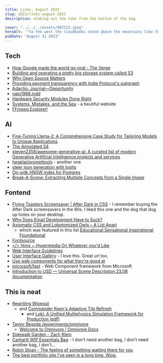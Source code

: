 ```yaml
---
title: Links, August 2023
slug: 2023/links-august-2023
description: shaking out the tabs from the bottom of the bag

cover: "../../../assets/967222.jpeg"
heroAlt: '"to the west the cloudbanks stood above the mountains like the dark warp of the very firmament and the star-sprent reaches of the galaxies hung in a vast aura above the riders'' heads" Cormac McCarthy × Stable Diffusion XL1.0'
pubDate: "August 31 2023"
---
```


## Tech

- [How Google made the world go viral - The Verge](https://www.theverge.com/23846048/google-search-memes-images-pagerank-altavista-seo-keywords?utm_source=substack&utm_medium=email)
- [Building and operating a pretty big storage system called S3](https://www.allthingsdistributed.com/2023/07/building-and-operating-a-pretty-big-storage-system.html)
- [Why Open Source Matters](https://redmonk.com/sogrady/2023/08/03/why-opensource-matters/)
- [Providing payment transparency with Indie Protocol's subgraph](https://indies.substack.com/p/providing-payment-transparency-with)
- [Adactio: Journal—Opportunity](https://adactio.com/journal/20363)
- [nato1968.indd](http://homepages.cs.ncl.ac.uk/brian.randell/NATO/nato1968.PDF)
- [Hardware Security Modules Done Right](https://loup-vaillant.fr/articles/hsm-done-right)
- [Systems, Mistakes, and the Sea](https://robinrendle.com/essays/systems-mistakes-and-the-sea/) - a beutiful website
- [FFmpeg Explorer!](https://ffmpeg.lav.io/)

## AI

- [Fine-Tuning Llama-2: A Comprehensive Case Study for Tailoring Models to Unique Applications](https://www.anyscale.com/blog/fine-tuning-llama-2-a-comprehensive-case-study-for-tailoring-models-to-unique-applications)
- [The Annotated S4](https://srush.github.io/annotated-s4/)
- [steven2358/awesome-generative-ai: A curated list of modern Generative Artificial Intelligence projects and services](https://github.com/steven2358/awesome-generative-ai)
- [hegelai/prompttools](https://github.com/hegelai/prompttools) - another one
- [steer json generation with logits](https://github.com/normal-computing/outlines/blob/main/outlines/models/hf_transformers.py#L263-L266)
- [On-sidk HNSW index for Postgres](https://neon.tech/blog/pg_embedding-on-disk-hnsw-index)
- [Break-A-Scene: Extracting Multiple Concepts from a Single Image](https://huggingface.co/papers/2305.16311)

## Fontend

- [Flying Toasters Screensaver | After Dark in CSS](https://www.bryanbraun.com/after-dark-css/all/flying-toasters.html) - I remember buying the After Dark screensavers in the 90s. I liked this one and the dog that dug up holes on your desktop.
- [Why Does Email Development Have to Suck?](https://dodov.dev/blog/why-does-email-development-have-to-suck)
- [Axiomatic CSS and Lobotomized Owls – A List Apart](https://alistapart.com/article/axiomatic-css-and-lobotomized-owls/)
  - which was featured in this list [Educational Sensational Inspirational Foundational](https://esif.dev/)
- [Fontsource](https://fontsource.org/)
- [</> htmx ~ Hypermedia On Whatever you'd Like](https://htmx.org/essays/hypermedia-on-whatever-youd-like/)
- [Web Interface Guidelines](https://github.com/raunofreiberg/interfaces)
- [User Interface Gallery](https://ui.gallery/) - I love this. Great url too.
- [Use web components for what they’re good at](https://nolanlawson.com/2023/08/23/use-web-components-for-what-theyre-good-at/)
- [microsoft/fast](https://github.com/Microsoft/fast) - Web Component framework from Microsoft
- [Introduction to USD — Universal Scene Description 23.08 documentation](https://openusd.org/release/intro.html)

## This is neat

- [Rewriting Wipeout](https://phoboslab.org/log/2023/08/rewriting-wipeout)
  - and [Commander Keen's Adaptive Tile Refresh](https://fabiensanglard.net/ega/)
    - and [Loki: A Unified Multiphysics Simulation Framework for Production (pdf)](http://alexey.stomakhin.com/research/siggraph2022_loki.pdf)
- [Taylor Beseda /experiments/omnivore](https://tbeseda.com/experiments/omnivore)
  - [Welcome to Omnivore | Omnivore Docs](https://docs.omnivore.app/)
- [Sidewalk Garden - Zach Klein](https://zachklein.com/Sidewalk+Garden)
- [Carhartt WIP Essentials Bag](https://us.carhartt-wip.com/products/essentials-bag-small-highland-1829) - I don't need another bag, I don't need another bag, I don't...
- [Robin Sloan - The feeling of something waiting there for you](https://www.robinsloan.com/newsletters/feeling-of-something-waiting-there-for-you/)
- [The best portfolio site I've seen in a long time. Wow.](https://rauno.me/craft)
